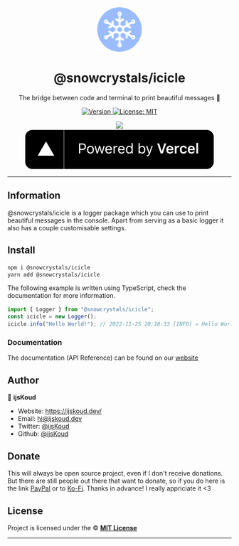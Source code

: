 <div align="center">
    <img src="https://raw.githubusercontent.com/snowcrystals/.github/main/logo.png" width="100px" />
    <h1>@snowcrystals/icicle</h1>
  
  <p>The bridge between code and terminal to print beautiful messages 🎨</p>
  
  <p align="center">
    <a href="/">
        <img alt="Version" src="https://img.shields.io/badge/version-2.0.2-blue.svg" />
    </a>
    <a href="/LICENSE" target="_blank">
      <img alt="License: MIT" src="https://img.shields.io/badge/License-MIT-yellow.svg" />
    </a>
  </p>
</div>


<div align="center">
   <a href="https://ijskoud.dev/discord" target="_blank">
    <img src="https://ijskoud.dev/discord/banner" />
  </a>
  <br />
   <a href="https://vercel.com/?utm_source=snowcrystals&utm_campaign=oss" target="_blank">
    <img src="https://raw.githubusercontent.com/snowcrystals/.github/main/vercel.svg">
  </a>
</div>

---

## Information

@snowcrystals/icicle is a logger package which you can use to print beautiful messages in the console. Apart from serving as a basic logger it also has a couple customisable settings.

## Install

```
npm i @snowcrystals/icicle
yarn add @snowcrystals/icicle
```

The following example is written using TypeScript, check the documentation for more information.
```ts
import { Logger } from "@snowcrystals/icicle";
const icicle = new Logger();
icicle.info("Hello World!"); // 2022-11-25 20:18:33 [INFO] » Hello World!
```

### Documentation

The documentation (API Reference) can be found on our [website](https://snowcrystals.dev/docs/iglo)


## Author

👤 **ijsKoud**

-   Website: https://ijskoud.dev/
-   Email: <hi@ijskoud.dev>
-   Twitter: [@ijsKoud](https://ijskoud.dev/twitter)
-   Github: [@ijsKoud](https://github.com/ijsKoud)

## Donate

This will always be open source project, even if I don't receive donations. But there are still people out there that want to donate, so if you do here is the link [PayPal](https://ijskoud.dev/paypal) or to [Ko-Fi](https://ijskoud.dev/kofi). Thanks in advance! I really appriciate it <3

## License

Project is licensed under the © [**MIT License**](/LICENSE)

---
